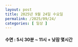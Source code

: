 ```yaml
---
layout: post
title: 2025년 9월 24일 수요일
permalink: /2025/09/24/
categories: [ 일상 ]
---
```

#### 수면 : 5시 30분 ~ 11시 + 낮잠 몇시간